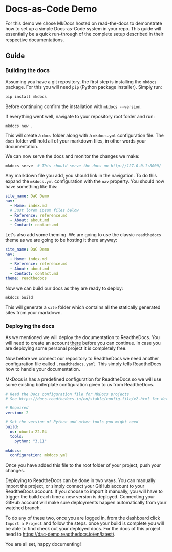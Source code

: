 # Docs-as-Code Demo

For this demo we chose MkDocs hosted on read-the-docs to demonstrate how to set up a simple Docs-as-Code system in your repo.
This guide will essentially be a quick run-through of the complete setup described in their respective documentations. 

## Guide

### Building the docs

Assuming you have a git repository, the first step is installing the `mkdocs` package.
For this you will need `pip` (Python package installer). Simply run:

```bash
pip install mkdocs
```

Before continuing confirm the installation with `mkdocs --version`.

If everything went well, navigate to your repository root folder and run:

```bash
mkdocs new .
```

This will create a `docs` folder along with a `mkdocs.yml` configuration file.
The `docs` folder will hold all of your markdown files, in other words your documentation.

We can now serve the docs and monitor the changes we make:

```bash
mkdocs serve  # This should serve the docs on http://127.0.0.1:8000/
```

Any markdown file you add, you should link in the navigation. To do this expand the `mkdocs.yml` configuration with the `nav` property. You should now have something like this:

```yaml
site_name: DaC Demo
nav:
  - Home: index.md
  # Just lorem ipsum files below
  - Reference: reference.md
  - About: about.md
  - Contact: contact.md
```

Let's also add some theming. We are going to use the classic `readthedocs` theme as we are going to be hosting it there anyway:

```yaml
site_name: DaC Demo
nav:
  - Home: index.md
  - Reference: reference.md
  - About: about.md
  - Contact: contact.md
theme: readthedocs
```

Now we can build our docs as they are ready to deploy:

```bash
mkdocs build
```

This will generate a `site` folder which contains all the statically generated sites from your markdown.

### Deploying the docs

As we mentioned we will deploy the documentation to ReadtheDocs. You will need to create an account [there](https://about.readthedocs.com/?ref=readthedocs.com) before you can continue. In case you are deploying some personal project it is completely free.

Now before we connect our repository to ReadtheDocs we need another configuration file called `.readthedocs.yaml`. This simply tells ReadtheDocs how to handle your documentation.

MkDocs is has a predefined configuration for ReadtheDocs so we will use some existing boilerplate configuration given to us from ReadtheDocs.

```yaml
# Read the Docs configuration file for MkDocs projects
# See https://docs.readthedocs.io/en/stable/config-file/v2.html for details

# Required
version: 2

# Set the version of Python and other tools you might need
build:
  os: ubuntu-22.04
  tools:
    python: "3.11"

mkdocs:
  configuration: mkdocs.yml
```

Once you have added this file to the root folder of your project, push your changes.

Deploying to ReadtheDocs can be done in two ways. You can manually import the project, or simply connect your GitHub account to your ReadtheDocs account. If you choose to import it manually, you will have to trigger the build each time a new version is deployed. Connecting your GitHub account will make sure deployments happen automatically from your watched branch.

To do any of these two, once you are logged in, from the dashboard click `Import a Project` and follow the steps. once your build is complete you will be able to find check out your deployed docs.
For the docs of this project head to https://dac-demo.readthedocs.io/en/latest/.

You are all set, happy documenting!
